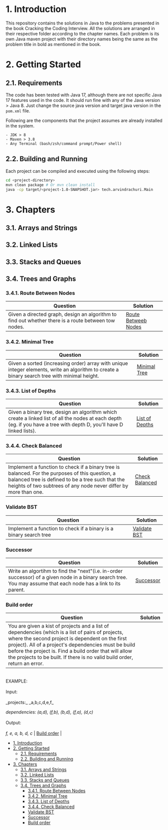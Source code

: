
# 1. Introduction
This repository contains the solutions in Java to the problems presented in the book Cracking the Coding Interview. All the solutions are arranged in their respective folder according to the chapter names. Each problem is its own Java maven project with their directory names being the same as the problem title in bold as mentioned in the book.

# 2. Getting Started

## 2.1. Requirements
The code has been tested with Java 17, although there are not specific Java 17 features used in the code. It should run fine with any of the Java version > Java 8. Just change the source java version and target java version in the `pom.xml` file.

Following are the components that the project assumes are already installed in the system.

    - JDK > 8
    - Maven > 3.8
    - Any Terminal (bash/zsh/command prompt/Power shell)

## 2.2. Building and Running
Each project can be compiled and executed using the following steps:
```sh
cd <project-directory>
mvn clean package # Or mvn clean install
java -cp target/<project-1.0-SNAPSHOT.jar> tech.arvindrachuri.Main
```

# 3. Chapters

## 3.1. Arrays and Strings

## 3.2. Linked Lists

## 3.3. Stacks and Queues

## 3.4. Trees and Graphs

### 3.4.1. Route Between Nodes
| **Question** | **Solution** |
|--------------|--------------|
| Given a directed graph, design an algorithm to find out whether there is a route between tow nodes. | [Route Betweeb Nodes](TreesAndGraphs/route-between-nodes/) |

### 3.4.2. Minimal Tree
| **Question** | **Solution** |
|--------------|--------------|
| Given a sorted (increasing order) array with unique integer elements, write an algorithm to create a binary search tree with minimal height. | [Minimal Tree](TreesAndGraphs/minimal-tree) |

### 3.4.3. List of Depths
| **Question** | **Solution** |
|--------------|--------------|
| Given a binary tree, design an algorithm which create a linked list of all the nodes at each depth (eg. if you have a tree with depth D, you'll have D linked lists). | [List of Depths](TreesAndGraphs/list-of-depths) |

### 3.4.4. Check Balanced
| **Question** | **Solution** |
|--------------|--------------|
| Implement a function to check if a binary tree is balanced. For the purposes of this question, a balanced tree is defined to be a tree such that the heights of two subtrees of any node never differ by more than one. | [Check Balanced](TreesAndGraphs/check-balanced/) |

### Validate BST
| **Question** | **Solution** |
|--------------|--------------|
| Implement a function to check if a binary is a binary search tree | [Validate BST](TreesAndGraphs/validate-bst/) |

### Successor
| **Question** | **Solution** |
|--------------|--------------|
| Write an algortihm to find the "next"(i.e. in-order successor) of a given node in a binary search tree. You may assume that each node has a link to its parent. | [Successor](TreesAndGraphs/successor/) |

### Build order
| **Question** | **Solution** |
|--------------|--------------|
| You are given a kist of projects and a list of dependencies (which is a list of pairs of projects, where the second project is dependent on the first project). All of a project's dependencies must be build before the project is. Find a build order that will allow the projects to be built. If there is no valid build order, return an error.<br>
<br>
EXAMPLE:<br>
<br>
Input:<br>
<br>
  _projects:_ _a,b,c,d,e,f_ <br>
  
  _dependencies:_ _(a,d), (f,b), (b,d), (f,a), (d,c)_ <br>
<br>
Output: <br>
<br>
 _f, e, a, b, d, c_ | [Build order](TreesAndGraphs/build-order/) |


- [1. Introduction](#1-introduction)
- [2. Getting Started](#2-getting-started)
  - [2.1. Requirements](#21-requirements)
  - [2.2. Building and Running](#22-building-and-running)
- [3. Chapters](#3-chapters)
  - [3.1. Arrays and Strings](#31-arrays-and-strings)
  - [3.2. Linked Lists](#32-linked-lists)
  - [3.3. Stacks and Queues](#33-stacks-and-queues)
  - [3.4. Trees and Graphs](#34-trees-and-graphs)
    - [3.4.1. Route Between Nodes](#341-route-between-nodes)
    - [3.4.2. Minimal Tree](#342-minimal-tree)
    - [3.4.3. List of Depths](#343-list-of-depths)
    - [3.4.4. Check Balanced](#344-check-balanced)
    - [Validate BST](#validate-bst)
    - [Successor](#successor)
    - [Build order](#build-order)


